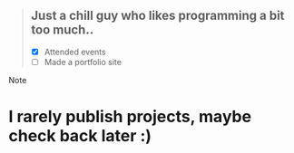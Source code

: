 > ## Just a chill guy who likes programming a bit too much..
> - [x] Attended events
> - [ ] Made a portfolio site

> [!NOTE]
> # I rarely publish projects, maybe check back later :)



<!--
**JuliusMdevv/JuliusMdevv** is a ✨ _special_ ✨ repository because its `README.md` (this file) appears on your GitHub profile.

Here are some ideas to get you started:

- 🔭 I’m currently working on ...
- 🌱 I’m currently learning ...
- 👯 I’m looking to collaborate on ...
- 🤔 I’m looking for help with ...
- 💬 Ask me about ...
- 📫 How to reach me: ...
- 😄 Pronouns: ...
- ⚡ Fun fact: ...
-->
